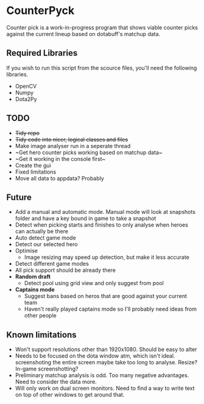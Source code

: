 CounterPyck
===========

Counter pick is a work-in-progress program that shows viable counter picks against the current lineup based on dotabuff's matchup data.

Required Libraries
-----------
If you wish to run this script from the scource files, you'll need the following libraries.
- OpenCV
- Numpy
- Dota2Py

TODO
--------
- ~~Tidy repo~~
- ~~Tidy code into nicer, logical classes and files~~
- Make image analyser run in a seperate thread
- ~Get hero counter picks working based on matchup data~
- ~Get it working in the console first~
- Create the gui
- Fixed limitations
- Move all data to appdata? Probably

Future
---------
- Add a manual and automatic mode. Manual mode will look at snapshots folder and have a key bound in game to take a snapshot
- Detect when picking starts and finishes to only analyse when heroes can actually be there
- Auto detect game mode
- Detect our selected hero
- Optimise
    - Image resizing may speed up detection, but make it less accurate
- Detect different game modes
- All pick support should be already there
- **Random draft**
    - Detect pool using grid view and only suggest from pool
- **Captains mode**
    - Suggest bans based on heros that are good against your current team
    - Haven't really played captains mode so I'll probably need ideas from other people


Known limitations
--------------
- Won't support resolutions other than 1920x1080. Should be easy to alter
- Needs to be focused on the dota window atm, which isn't ideal. screenshoting the entire screen maybe take too long to analyse. Resize? In-game screenshotting?
- Preliminary matchup analysis is odd. Too many negative advantages. Need to consider the data more.
- Will only work on dual screen monitors. Need to find a way to write text on top of other windows to get around that.
